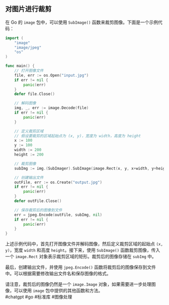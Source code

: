 ## 对图片进行裁剪

在 Go 的 `image` 包中，可以使用 `SubImage()` 函数来裁剪图像。下面是一个示例代码：

```go
import (
	"image"
	"image/jpeg"
	"os"
)

func main() {
	// 打开图像文件
	file, err := os.Open("input.jpg")
	if err != nil {
		panic(err)
	}
	defer file.Close()

	// 解码图像
	img, _, err := image.Decode(file)
	if err != nil {
		panic(err)
	}

	// 定义裁剪区域
	// 假设要裁剪的区域起始点为 (x, y)，宽度为 width，高度为 height
	x := 100
	y := 100
	width := 200
	height := 200

	// 裁剪图像
	subImg := img.(SubImager).SubImage(image.Rect(x, y, x+width, y+height))

	// 创建输出文件
	outFile, err := os.Create("output.jpg")
	if err != nil {
		panic(err)
	}
	defer outFile.Close()

	// 保存裁剪后的图像到文件
	err = jpeg.Encode(outFile, subImg, nil)
	if err != nil {
		panic(err)
	}
}
```

上述示例代码中，首先打开图像文件并解码图像，然后定义裁剪区域的起始点 `(x, y)`，宽度 `width` 和高度 `height`。接下来，使用 `SubImage()` 函数裁剪图像，传入一个 `image.Rect` 对象表示裁剪区域的矩形。裁剪后的图像存储在 `subImg` 中。

最后，创建输出文件，并使用 `jpeg.Encode()` 函数将裁剪后的图像保存到文件中。可以根据需要修改输出文件名和保存图像的格式。

请注意，裁剪后的图像仍然是一个 `image.Image` 对象，如果需要进一步处理图像，可以使用 `image` 包中提供的其他函数和方法。  
#chatgpt #go #标准库 #图像处理
